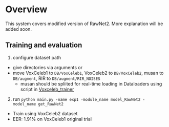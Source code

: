 # Overview

This system covers modified version of RawNet2. 
More explanation will be added soon.

## Training and evaluation
1. configure dataset path
  - give directories via arguments or 
  - move VoxCeleb1 to `DB/VoxCeleb1`, VoxCeleb2 to `DB/VoxCeleb2`, musan to `DB/augment`, RIR to `DB/augment/RIR_NOISES`
    - musan should be spliited for real-time loading in Dataloaders using script in [Voxceleb_trainer](https://github.com/clovaai/voxceleb_trainer)
2. run `python main.py -name exp1 -module_name model_RawNet2 -model_name get_RawNet2`
  - Train using VoxCeleb2 dataset
  - EER: 1.91% on VoxCeleb1 original trial
